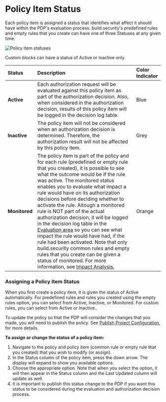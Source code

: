 # Policy Item Status



Each policy item is assigned a status that identifies what affect it should have within the PDP's evaluation process. build.security's predefined rules and empty rules that you create can have one of three Statuses at any given time.

![Policy item statuses](https://files.readme.io/af8f045-rule_statuses2.PNG)

Custom blocks can have a status of Active or Inactive only.

| Status | Description | Color Indicator |
| :--- | :--- | :--- |
| **Active** | Each authorization request will be evaluated against this policy item as part of the authorization decision.  Also, when considered in the authorization decision, results of this policy item will be logged in the decision log table. | Blue |
| **Inactive** | The policy item will not be considered when an authorization decision is determined.  Therefore, the authorization result will not be affected by this policy item. | Grey |
| **Monitored** | The policy item is part of the policy and for each rule \(predefined or empty rule that you created\), it is possible to see what the outcome would be if the rule was active.  The monitored status enables you to evaluate what impact a rule would have on its authorization decisions before deciding whether to activate the rule.  Altough a monitored rule is NOT part of the actual authorization decision, it will be logged in the decision log table in the [Evaluation area](policy-evaluation-playground.md) so you can see what impact the rule would have had, if the rule had been activated.  Note that only build.security common rules and empty rules that you create can be given a status of monitored.  For more information, see [Impact Analysis.](../impact-analysis/) | Orange |

### Assigning a Policy Item Status

When you first create a policy item, it is given the status of Active automatically. For predefined rules and rules you created using the empty rules option, you can select from Active, Inactive, or Monitored. For custom rules, you can select from Active or Inactive..

To update the policy so that the PDP will consider the changes that you made, you will need to publish the policy. See [Publish Project Configuration](../projects/publish-project-configuration.md), for more details.

**To assign or change the status of a policy item:**

1. Navigate to the policy and policy item \(common rule or empty rule that you created\) that you wish to modify \(or assign\).
2. In the Status column of the policy item, press the down arrow. The display will expand to show you available options.
3. Choose the appropriate option. Note that when you select the option, it will then appear in the Status column and the Last Updated column will update as well.
4. It is important to publish this status change to the PDP if you want this status to be considered during the evaluation and authorization decision process.

